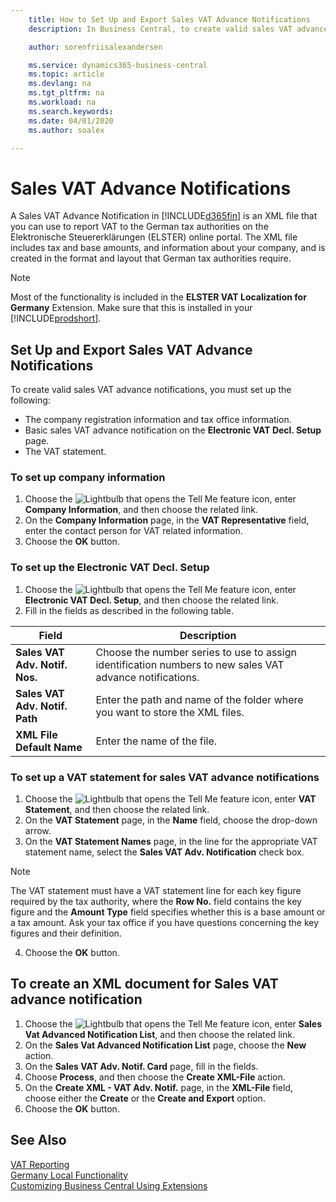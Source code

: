 ```yaml
---
    title: How to Set Up and Export Sales VAT Advance Notifications
    description: In Business Central, to create valid sales VAT advance notifications, you must perform certain setup.

    author: sorenfriisalexandersen

    ms.service: dynamics365-business-central
    ms.topic: article
    ms.devlang: na
    ms.tgt_pltfrm: na
    ms.workload: na
    ms.search.keywords:
    ms.date: 04/01/2020
    ms.author: soalex

---
```


# Sales VAT Advance Notifications  
A Sales VAT Advance Notification in [!INCLUDE[d365fin](../../includes/d365fin_md.md)] is an XML file that you can use to report VAT to the German tax authorities on the Elektronische Steuererklärungen (ELSTER) online portal. The XML file includes tax and base amounts, and information about your company, and is created in the format and layout that German tax authorities require.    

> [!NOTE]
 >  Most of the functionality is included in the **ELSTER VAT Localization for Germany** Extension. Make sure that this is installed in your [!INCLUDE[prodshort](../../includes/prodshort.md)].
 
 
## Set Up and Export Sales VAT Advance Notifications
To create valid sales VAT advance notifications, you must set up the following:  

- The company registration information and tax office information.  
- Basic sales VAT advance notification on the **Electronic VAT Decl. Setup** page.
- The VAT statement.  

### To set up company information  
1. Choose the ![Lightbulb that opens the Tell Me feature](../../media/ui-search/search_small.png "Tell me what you want to do") icon, enter **Company Information**, and then choose the related link.  
2. On the **Company Information** page, in the **VAT Representative** field, enter the contact person for VAT related information.  
3. Choose the **OK** button.  

### To set up the Electronic VAT Decl. Setup
1. Choose the ![Lightbulb that opens the Tell Me feature](../../media/ui-search/search_small.png "Tell me what you want to do") icon, enter **Electronic VAT Decl. Setup**, and then choose the related link.
2. Fill in the fields as described in the following table.

|Field|Description|
|-----|-----|
|**Sales VAT Adv. Notif. Nos.**|Choose the number series to use to assign identification numbers to new sales VAT advance notifications.|
|**Sales VAT Adv. Notif. Path**|Enter the path and name of the folder where you want to store the XML files.|
|**XML File Default Name**|Enter the name of the file.|

### To set up a VAT statement for sales VAT advance notifications  
1.  Choose the ![Lightbulb that opens the Tell Me feature](../../media/ui-search/search_small.png "Tell me what you want to do") icon, enter **VAT Statement**, and then choose the related link.  
2.  On the **VAT Statement** page, in the **Name** field, choose the drop-down arrow.  
3.  On the **VAT Statement Names** page, in the line for the appropriate VAT statement name, select the **Sales VAT Adv. Notification** check box.

> [!NOTE]  
 >  The VAT statement must have a VAT statement line for each key figure required by the tax authority, where the **Row No.** field contains the key figure and the **Amount Type** field specifies whether this is a base amount or a tax amount. Ask your tax office if you have questions concerning the key figures and their definition.

4. Choose the **OK** button.  

## To create an XML document for Sales VAT advance notification  
1. Choose the ![Lightbulb that opens the Tell Me feature](../../media/ui-search/search_small.png "Tell me what you want to do") icon, enter **Sales Vat Advanced Notification List**, and then choose the related link.  
2. On the **Sales Vat Advanced Notification List** page, choose the **New** action.  
3. On the **Sales VAT Adv. Notif. Card** page, fill in the fields.
4. Choose **Process**, and then choose the **Create XML-File** action.  
5. On the **Create XML - VAT Adv. Notif.** page, in the **XML-File** field, choose either the **Create** or the **Create and Export** option.  
6. Choose the **OK** button.  

## See Also
[VAT Reporting](vat-reporting.md)  
[Germany Local Functionality](germany-local-functionality.md)  
[Customizing Business Central Using Extensions](../../ui-extensions.md)  
